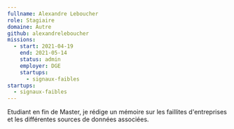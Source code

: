 ```yaml
---
fullname: Alexandre Leboucher
role: Stagiaire
domaine: Autre
github: alexandreleboucher
missions:
  - start: 2021-04-19
    end: 2021-05-14
    status: admin
    employer: DGE
    startups:
      - signaux-faibles
startups:
  - signaux-faibles
---
```

Etudiant en fin de Master, je rédige un mémoire sur les faillites d'entreprises et les différentes sources de données associées.